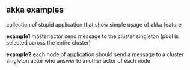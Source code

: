 ## akka examples
collection of stupid application that show simple usage of akka feature


**example1** 
master actor send message to the cluster singleton (pool is selected across the entire cluster)


**example2**
each node of application should send a message to a cluster singleton actor who answer to another actor of each node
